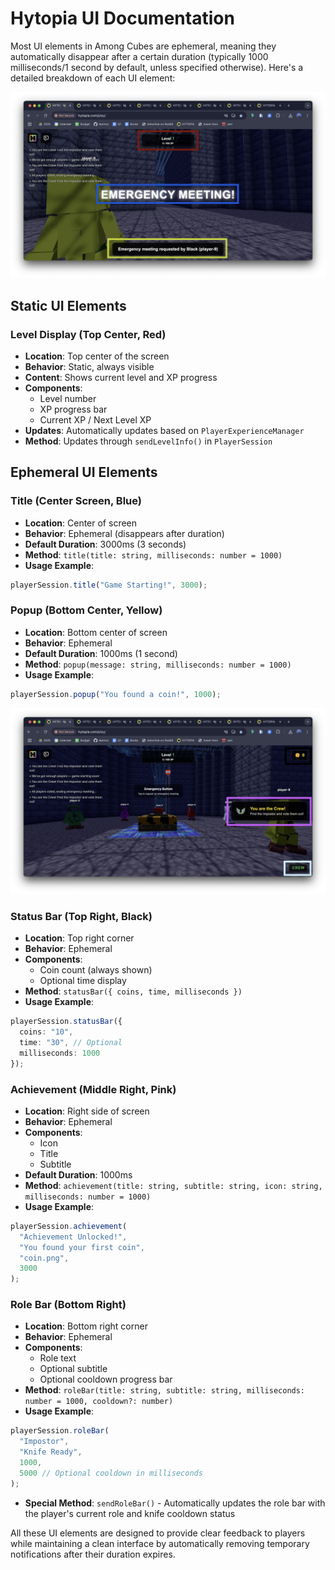 # Hytopia UI Documentation

Most UI elements in Among Cubes are ephemeral, meaning they automatically disappear after a certain duration (typically 1000 milliseconds/1 second by default, unless specified otherwise). Here's a detailed breakdown of each UI element:

![UI Overview](images/ui-1.png)


## Static UI Elements

### Level Display (Top Center, Red)
- **Location**: Top center of the screen
- **Behavior**: Static, always visible
- **Content**: Shows current level and XP progress
- **Components**:
  - Level number
  - XP progress bar
  - Current XP / Next Level XP
- **Updates**: Automatically updates based on `PlayerExperienceManager`
- **Method**: Updates through `sendLevelInfo()` in `PlayerSession`

## Ephemeral UI Elements

### Title (Center Screen, Blue)
- **Location**: Center of screen
- **Behavior**: Ephemeral (disappears after duration)
- **Default Duration**: 3000ms (3 seconds)
- **Method**: `title(title: string, milliseconds: number = 1000)`
- **Usage Example**:
```typescript
playerSession.title("Game Starting!", 3000);
```

### Popup (Bottom Center, Yellow)
- **Location**: Bottom center of screen
- **Behavior**: Ephemeral
- **Default Duration**: 1000ms (1 second)
- **Method**: `popup(message: string, milliseconds: number = 1000)`
- **Usage Example**:
```typescript
playerSession.popup("You found a coin!", 1000);
```

![UI Overview 2](images/ui-2.png)

### Status Bar (Top Right, Black)
- **Location**: Top right corner
- **Behavior**: Ephemeral
- **Components**:
  - Coin count (always shown)
  - Optional time display
- **Method**: `statusBar({ coins, time, milliseconds })`
- **Usage Example**:
```typescript
playerSession.statusBar({
  coins: "10",
  time: "30", // Optional
  milliseconds: 1000
});
```

### Achievement (Middle Right, Pink)
- **Location**: Right side of screen
- **Behavior**: Ephemeral
- **Components**:
  - Icon
  - Title
  - Subtitle
- **Default Duration**: 1000ms
- **Method**: `achievement(title: string, subtitle: string, icon: string, milliseconds: number = 1000)`
- **Usage Example**:
```typescript
playerSession.achievement(
  "Achievement Unlocked!",
  "You found your first coin",
  "coin.png",
  3000
);
```

### Role Bar (Bottom Right)
- **Location**: Bottom right corner
- **Behavior**: Ephemeral
- **Components**:
  - Role text
  - Optional subtitle
  - Optional cooldown progress bar
- **Method**: `roleBar(title: string, subtitle: string, milliseconds: number = 1000, cooldown?: number)`
- **Usage Example**:
```typescript
playerSession.roleBar(
  "Impostor",
  "Knife Ready",
  1000,
  5000 // Optional cooldown in milliseconds
);
```
- **Special Method**: `sendRoleBar()` - Automatically updates the role bar with the player's current role and knife cooldown status

All these UI elements are designed to provide clear feedback to players while maintaining a clean interface by automatically removing temporary notifications after their duration expires.
